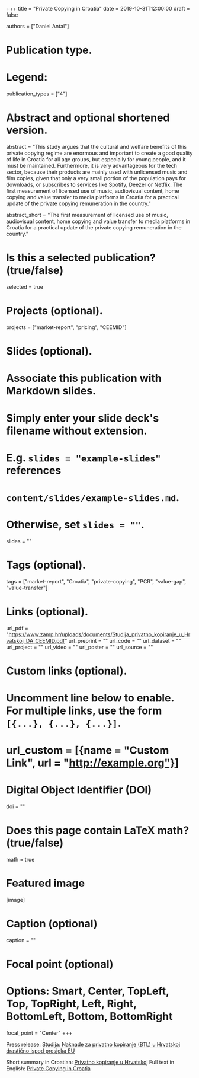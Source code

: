 +++
title = "Private Copying in Croatia"
date = 2019-10-31T12:00:00
draft = false

authors = ["Daniel Antal"]

# Publication type.
# Legend:

publication_types = ["4"]

# Abstract and optional shortened version.
abstract = "This study argues that the cultural and welfare benefits of this private copying regime are enormous and important to create a good quality of life in Croatia for all age groups, but especially for young people, and it must be maintained. Furthermore, it is very advantageous for the tech sector, because their products are mainly used with unlicensed music and film copies, given that only a very small portion of the population pays for downloads, or subscribes to services like Spotify, Deezer or Netflix. The first measurement of licensed use of music, audiovisual content, home copying and value transfer to media platforms in Croatia for a practical update of the private copying remuneration in the country."

abstract_short = "The first measurement of licensed use of music, audiovisual content, home copying and value transfer to media platforms in Croatia for a practical update of the private copying remuneration in the country."

# Is this a selected publication? (true/false)
selected = true

# Projects (optional).
projects = ["market-report", "pricing", "CEEMID"]

# Slides (optional).
#   Associate this publication with Markdown slides.
#   Simply enter your slide deck's filename without extension.
#   E.g. `slides = "example-slides"` references 
#   `content/slides/example-slides.md`.
#   Otherwise, set `slides = ""`.
slides = ""

# Tags (optional).
tags = ["market-report", "Croatia", "private-copying", "PCR", "value-gap", "value-transfer"]

# Links (optional).
url_pdf = "https://www.zamp.hr/uploads/documents/Studija_privatno_kopiranje_u_Hrvatskoj_DA_CEEMID.pdf"
url_preprint = ""
url_code = ""
url_dataset = ""
url_project = ""
url_video = ""
url_poster = ""
url_source = ""

# Custom links (optional).
#   Uncomment line below to enable. For multiple links, use the form `[{...}, {...}, {...}]`.
# url_custom = [{name = "Custom Link", url = "http://example.org"}]

# Digital Object Identifier (DOI)
doi = ""

# Does this page contain LaTeX math? (true/false)
math = true

# Featured image
[image]
  # Caption (optional)
  caption = ""

  # Focal point (optional)
  # Options: Smart, Center, TopLeft, Top, TopRight, Left, Right, BottomLeft, Bottom, BottomRight
  focal_point = "Center"
+++

Press release: [Studija: Naknade za privatno kopiranje (BTL) u Hrvatskoj drastično ispod prosjeka EU](https://www.zamp.hr/clanak/pregled/2197/studija-naknade-za-privatno-kopiranje-btl-u-hrvatskoj-drasticno-ispod-prosjeka-eu)

Short summary in Croatian: [Privatno kopiranje u Hrvatskoj](https://www.zamp.hr/uploads/documents/Saetak_studije_na_hrvatskom_jeziku.pdf)
Full text in English: [Private Copying in Croatia](https://www.zamp.hr/uploads/documents/Studija_privatno_kopiranje_u_Hrvatskoj_DA_CEEMID.pdf)

